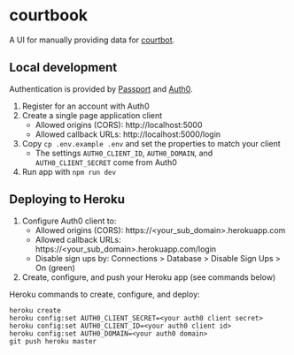 # courtbook

A UI for manually providing data for [courtbot](https://github.com/codefortulsa/courtbot-engine).

## Local development

Authentication is provided by [Passport](passportjs.org) and [Auth0](https://auth0.com).

1. Register for an account with Auth0
1. Create a single page application client
    * Allowed origins (CORS): http://localhost:5000
    * Allowed callback URLs: http://localhost:5000/login
1. Copy `cp .env.example .env` and set the properties to match your client
    * The settings `AUTH0_CLIENT_ID`, `AUTH0_DOMAIN`, and `AUTH0_CLIENT_SECRET` come from Auth0
1. Run app with `npm run dev`

## Deploying to Heroku

1. Configure Auth0 client to:
    * Allowed origins (CORS): https://<your_sub_domain>.herokuapp.com
    * Allowed callback URLs: https://<your_sub_domain>.herokuapp.com/login
    * Disable sign ups by: Connections > Database > Disable Sign Ups > On (green)
1. Create, configure, and push your Heroku app (see commands below)

Heroku commands to create, configure, and deploy:

```
heroku create
heroku config:set AUTH0_CLIENT_SECRET=<your auth0 client secret>
heroku config:set AUTH0_CLIENT_ID=<your auth0 client id>
heroku config:set AUTH0_DOMAIN=<your auth0 domain>
git push heroku master
```
